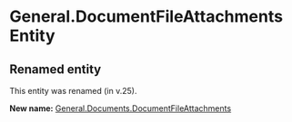 # General.DocumentFileAttachments Entity

## Renamed entity

This entity was renamed (in v.25).

**New name:** [General.Documents.DocumentFileAttachments](General.Documents.DocumentFileAttachments.md)
